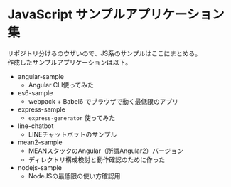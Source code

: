 JavaScript サンプルアプリケーション集
===

リポジトリ分けるのウザいので、JS系のサンプルはここにまとめる。  
作成したサンプルアプリケーションは以下。

- angular-sample
  - Angular CLI使ってみた
- es6-sample
  - webpack + Babel6 でブラウザで動く最低限のアプリ
- express-sample
  - ```express-generator``` 使ってみた
- line-chatbot
  - LINEチャットボットのサンプル
- mean2-sample
  - MEANスタックのAngular（所謂Angular2）バージョン
  - ディレクトリ構成検討と動作確認のために作った
- nodejs-sample
  - NodeJSの最低限の使い方確認用
